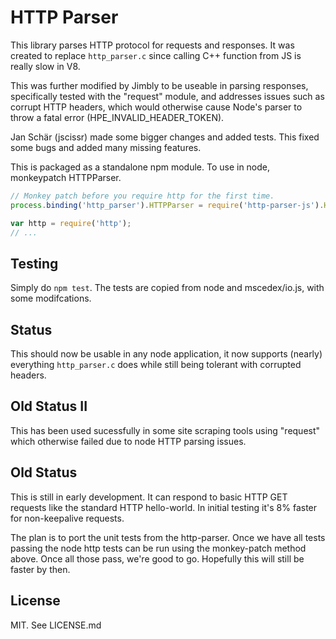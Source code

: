 # HTTP Parser

This library parses HTTP protocol for requests and responses.  It was created to replace `http_parser.c` since calling C++ function from JS is really slow in V8.

This was further modified by Jimbly to be useable in parsing responses, specifically tested with the "request" module, and addresses issues such as corrupt HTTP headers, which would otherwise cause Node's parser to throw a fatal error (HPE_INVALID_HEADER_TOKEN).

Jan Schär (jscissr) made some bigger changes and added tests. This fixed some bugs and added many missing features.

This is packaged as a standalone npm module.  To use in node, monkeypatch HTTPParser.

```js
// Monkey patch before you require http for the first time.
process.binding('http_parser').HTTPParser = require('http-parser-js').HTTPParser;

var http = require('http');
// ...
```

## Testing

Simply do `npm test`. The tests are copied from node and mscedex/io.js, with some modifcations.

## Status

This should now be usable in any node application, it now supports (nearly) everything `http_parser.c` does while still being tolerant with corrupted headers.

## Old Status II

This has been used sucessfully in some site scraping tools using "request" which otherwise failed due to node HTTP parsing issues.

## Old Status

This is still in early development.  It can respond to basic HTTP GET requests like the standard HTTP hello-world.  In initial testing it's 8% faster for non-keepalive requests.

The plan is to port the unit tests from the http-parser.  Once we have all tests passing the node http tests can be run using the monkey-patch method above.  Once all those pass, we're good to go.  Hopefully this will still be faster by then.

## License

MIT. See LICENSE.md
